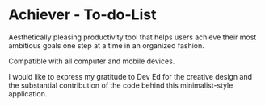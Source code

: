 # Achiever - To-do-List

Aesthetically pleasing productivity tool that helps users achieve their most ambitious goals one step at a time in an organized fashion.

Compatible with all computer and mobile devices.

I would like to express my gratitude to Dev Ed for the creative design and the substantial contribution of the code behind this minimalist-style application.
